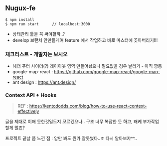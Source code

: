 ## Nugux-fe

```
$ npm install
$ npm run start      // localhost:3000
```

* 상태관리 툴을 꼭 써야할까..?
* develop 브랜치 안만들게여 feature 에서 작업하고 바로 마스터에 꽂아버리기!!!

### 체크리스트 - 개발자는 보시오
* 헤더 푸터 사이더(?) 레이아웃 영역 만들어놨으나 필요없을 경우 날리기 - 아직 깡통
* google-map-react : https://github.com/google-map-react/google-map-react
* ant design : https://ant.design/

### Context API + Hooks
> REF : https://kentcdodds.com/blog/how-to-use-react-context-effectively

글을 제대로 이해 못한것일도지 모르겠으나.. 구조 너무 복잡한 듯 하고, 왜케 부가작업 할게 많죠?

프로젝트 끝날 쯤 느낀 점 : 암만 봐도 뭔가 잘못썼다..ㅎ 다시 알아보쟈^^.. 
